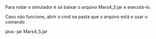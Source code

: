 Para rodar o simulador é só baixar o arquivo Mars4_5.jar e executá-lo.

Caso não funcione, abrir o cmd na pasta que o arquivo está e usar o comando

java -jar Mars4_5.jar